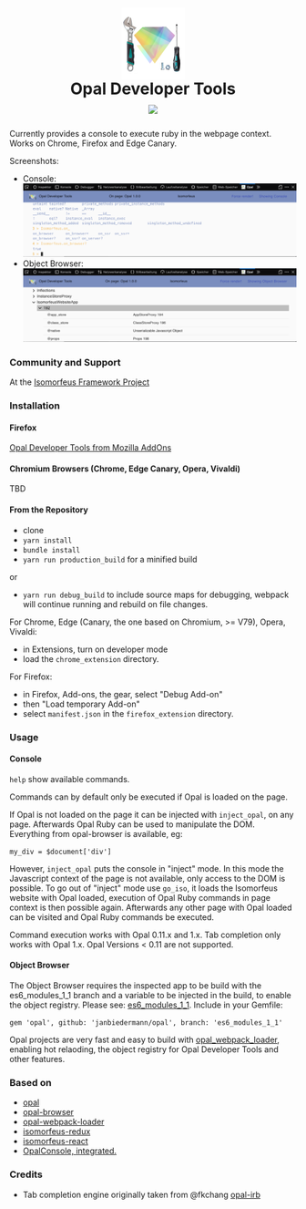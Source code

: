 <h1 align="center">
  <img src="https://raw.githubusercontent.com/isomorfeus/opal-devtools/master/opal_devtools.png" 
  align="center" title="Opal logo by Elia Schito combined with Tools" width="111" height="125" />
  <br/>
  Opal Developer Tools<br/>
  <img src="https://img.shields.io/badge/Opal-Ruby%20💛%20JavaScript%20💛%20Firefox%20💛%20Chrome%20💛%20Edge%20Canary%20💛%20Opera%20💛%20Vivaldi-yellow.svg?logo=ruby&style=social&logoColor=777"/>
</h1>

Currently provides a console to execute ruby in the webpage context.
Works on Chrome, Firefox and Edge Canary.

Screenshots:
- Console:
![Screenshot](https://raw.githubusercontent.com/isomorfeus/opal-devtools/master/screenshot_console_firefox.png)
- Object Browser:
![Screenshot](https://raw.githubusercontent.com/isomorfeus/opal-devtools/master/screenshot_object_browser_firefox.png)

### Community and Support
At the [Isomorfeus Framework Project](http://isomorfeus.com) 

### Installation

#### Firefox
[Opal Developer Tools from Mozilla AddOns](https://addons.mozilla.org/addon/opaldevtools/)

#### Chromium Browsers (Chrome, Edge Canary, Opera, Vivaldi)
TBD

#### From the Repository
- clone
- `yarn install`
- `bundle install`
- `yarn run production_build` for a minified build

or
- `yarn run debug_build` to include source maps for debugging, webpack will continue running and rebuild on file changes.
 
For Chrome, Edge (Canary, the one based on Chromium, >= V79), Opera, Vivaldi:
- in Extensions, turn on developer mode
- load the `chrome_extension` directory.

For Firefox:
- in Firefox, Add-ons, the gear, select "Debug Add-on"
- then "Load temporary Add-on"
- select `manifest.json` in the `firefox_extension` directory.

### Usage

#### Console
`help` show available commands.

Commands can by default only be executed if Opal is loaded on the page.

If Opal is not loaded on the page it can be injected with `inject_opal`,
on any page. Afterwards Opal Ruby can be used to manipulate the DOM. Everything from opal-browser is available, eg:
```
my_div = $document['div']
```
However, `inject_opal` puts the console in "inject" mode. In this mode the Javascript context of the page is not available,
only access to the DOM is possible.
To go out of "inject" mode use `go_iso`, it loads the Isomorfeus website with Opal loaded, execution of Opal Ruby commands in page context
is then possible again. Afterwards any other page with Opal loaded can be visited and Opal Ruby commands be executed.

Command execution works with Opal 0.11.x and 1.x.
Tab completion only works with Opal 1.x.
Opal Versions < 0.11 are not supported.

#### Object Browser

The Object Browser requires the inspected app to be build with the es6_modules_1_1 branch and a variable to be injected in the build, to enable the
object registry. Please see: [es6_modules_1_1](https://github.com/opal/opal/pull/1976#issuecomment-538459551).
Include in your Gemfile:
```
gem 'opal', github: 'janbiedermann/opal', branch: 'es6_modules_1_1'
```
Opal projects are very fast and easy to build with [opal_webpack_loader](https://github.com/isomorfeus/opal-webpack-loader), enabling hot relaoding,
the object registry for Opal Developer Tools and other features.

### Based on
- [opal](http://opalrb.com)
- [opal-browser](https://github.com/opal/opal-browser)
- [opal-webpack-loader](https://github.com/isomorfeus/opal-webpack-loader)
- [isomorfeus-redux](https://github.com/isomorfeus/isomorfeus-redux/tree/master/ruby)
- [isomorfeus-react](https://github.com/isomorfeus/isomorfeus-react/tree/master/ruby)
- [OpalConsole, integrated.](https://github.com/isomorfeus/opal-devtools/tree/master/isomorfeus/components)

### Credits
- Tab completion engine originally taken from @fkchang [opal-irb](https://github.com/fkchang/opal-irb)
